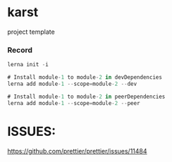 # karst

project template

### Record

```js
lerna init -i

# Install module-1 to module-2 in devDependencies
lerna add module-1 --scope=module-2 --dev

# Install module-1 to module-2 in peerDependencies
lerna add module-1 --scope=module-2 --peer


```

# ISSUES:

https://github.com/prettier/prettier/issues/11484
